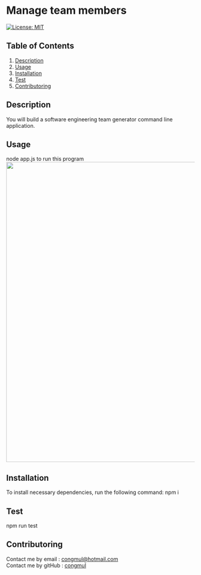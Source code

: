 # Manage team members
[![License: MIT](https://img.shields.io/badge/License-MIT-yellow.svg)](https://opensource.org/licenses/MIT) 

## Table of Contents
1. [Description](#Description)
2. [Usage](#Usage)
3. [Installation](#Installation)
4. [Test](#Test)
5. [Contributoring](#Contributoring)

## Description
You will build a software engineering team generator command line application.

## Usage
node app.js to run this program <br>
<img src = "./img/operatingGif.gif" width="800">



## Installation 
To install necessary dependencies, run the following command:
npm i

## Test 
npm run test

## Contributoring
Contact me by email : congmul@hotmail.com <br>
Contact me by gitHub : <a href="https://github.com/congmul">congmul</a>